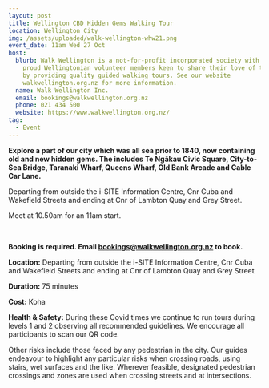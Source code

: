 ```yaml
---
layout: post
title: Wellington CBD Hidden Gems Walking Tour
location: Wellington City
img: /assets/uploaded/walk-wellington-whw21.png
event_date: 11am Wed 27 Oct
host:
  blurb: Walk Wellington is a not-for-profit incorporated society with about 25
    proud Wellingtonian volunteer members keen to share their love of the city
    by providing quality guided walking tours. See our website
    walkwellington.org.nz for more information.
  name: Walk Wellington Inc.
  email: bookings@walkwellington.org.nz
  phone: 021 434 500
  website: https://www.walkwellington.org.nz/
tag:
  - Event
---
```

**Explore a part of our city which was all sea prior to 1840, now containing old and new hidden gems. The includes Te Ngākau Civic Square, City-to-Sea Bridge, Taranaki Wharf, Queens Wharf, Old Bank Arcade and Cable Car Lane.**

Departing from outside the i-SITE Information Centre, Cnr Cuba and Wakefield Streets and ending at Cnr of Lambton Quay and Grey Street.

Meet at 10.50am for an 11am start.

<br>

**Booking is required. Email bookings@walkwellington.org.nz to book.** 

**Location:** Departing from outside the i-SITE Information Centre, Cnr Cuba and Wakefield Streets and ending at Cnr of Lambton Quay and Grey Street

**Duration:** 75 minutes 

**Cost:** Koha 

**Health & Safety:**  During these Covid times we continue to run tours during levels 1 and 2 observing all recommended guidelines. We encourage all participants to scan our QR code. 

Other risks include those faced by any pedestrian in the city. Our guides endeavour to highlight any particular risks when crossing roads, using stairs, wet surfaces and the like. Wherever feasible, designated pedestrian crossings and zones are used when crossing streets and at intersections.